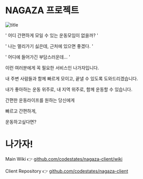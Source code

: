 # NAGAZA 프로젝트

![title](https://user-images.githubusercontent.com/74225210/121467685-7e1d8880-c9f4-11eb-8c22-dce4d97c56a5.png)

' 어디 간편하게 모일 수 있는 운동모임이 없을까? '



' 나는 멀리가기 싫은데, 근처에 있으면 좋겠다. '



' 어디에 들어가긴 부담스러운데... '



이런 여러분에게 꼭 필요한 서비스인 나가자입니다.



내 주변 사람들과 함께 빠르게 모이고, 끝낼 수 있도록 도와드리겠습니다.



내가 좋아하는 운동 위주로, 내 지역 위주로, 함께 운동할 수 있습니다.



간편한 운동라이프를 원하는 당신에게



빠르고 간편하게,



운동하고싶다면?



# 나가자!

Main Wiki 👉 [github.com/codestates/nagaza-client/wiki](github.com/codestates/nagaza-client/wiki)

Client Repository 👉 [github.com/codestates/nagaza-client](github.com/codestates/nagaza-client)
